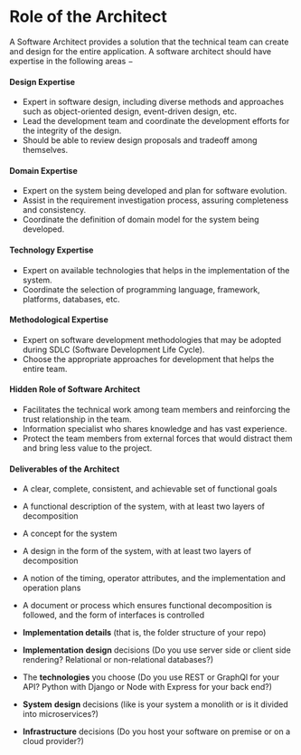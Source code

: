 # Role of the Architect

A Software Architect provides a solution that the technical team can create and design for the entire application. A software architect should have expertise in the following areas −

#### Design Expertise

* Expert in software design, including diverse methods and approaches such as object-oriented design, event-driven design, etc.
* Lead the development team and coordinate the development efforts for the integrity of the design.
* Should be able to review design proposals and tradeoff among themselves.

#### Domain Expertise

* Expert on the system being developed and plan for software evolution.
* Assist in the requirement investigation process, assuring completeness and consistency.
* Coordinate the definition of domain model for the system being developed.

#### Technology Expertise

* Expert on available technologies that helps in the implementation of the system.
* Coordinate the selection of programming language, framework, platforms, databases, etc.

#### Methodological Expertise

* Expert on software development methodologies that may be adopted during SDLC (Software Development Life Cycle).
* Choose the appropriate approaches for development that helps the entire team.

#### Hidden Role of Software Architect

* Facilitates the technical work among team members and reinforcing the trust relationship in the team.
* Information specialist who shares knowledge and has vast experience.
* Protect the team members from external forces that would distract them and bring less value to the project.

#### Deliverables of the Architect

* A clear, complete, consistent, and achievable set of functional goals
* A functional description of the system, with at least two layers of decomposition
* A concept for the system
* A design in the form of the system, with at least two layers of decomposition
* A notion of the timing, operator attributes, and the implementation and operation plans
* A document or process which ensures functional decomposition is followed, and the form of interfaces is controlled















* **Implementation details** (that is, the folder structure of your repo)
* **Implementation** **design** decisions (Do you use server side or client side rendering? Relational or non-relational databases?)
* The **technologies** you choose (Do you use REST or GraphQl for your API? Python with Django or Node with Express for your back end?)
* **System** **design** decisions (like is your system a monolith or is it divided into microservices?)
* **Infrastructure** decisions (Do you host your software on premise or on a cloud provider?)
